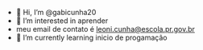 - 👋 Hi, I’m @gabicunha20
- 👀 I’m interested in aprender
- meu email de contato é  leoni.cunha@escola.pr.gov.br
- 🌱 I’m currently learning inicio de progamação 



